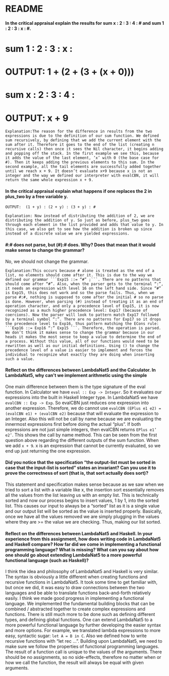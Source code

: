 # README
#### In the critical appraisal explain the results for sum x : 2 : 3 : 4 : # and sum 1 : 2 : 3 : x : #.
# sum 1 : 2 : 3 : x : #
# 	OUTPUT: 1 + (2 + (3 + (x + 0)))
# sum x : 2 : 3 : 4 : #
# 	OUTPUT: x + 9 
	Explanation:The reason for the difference in results from the two expressions is due to the definition of our sum function. We defined sum recursively, by defining that we add the current element with the sum after it. Therefore it goes to the end of the list (creating n recursive calls) then once it sees the Nil character, it begins adding and popping off the stack. In the first example we see this, because it adds the value of the last element, ‘x’ with 0 (the base case for #). Then it keeps adding the previous elements to this sum. In the second example, all the tail elements are successfully added together until we reach x + 9. It doesn’t evaluate x+9 because x is not an integer and the way we defined our interpreter with evalCBN, it will return the same whole expression x + 9.


#### In the critical appraisal explain what happens if one replaces the 2 in plus_two by a free variable y.
	OUTPUT:  (1 + y) : (2 + y) : (3 + y) : #

	Explanation: Now instead of distributing the addition of 2, we are distributing the addition of y. So just as before, plus_two goes through each element in the list provided and adds that value to y. In this case, we also get to see how the addition is broken up since instead of a discrete value we are yielded expressions.

#### #:# does not parse, but (#):# does. Why? Does that mean that it would make sense to change the grammar?
No, we should not change the grammar.

	Explanation:This occurs because # alone is treated as the end of a list, no elements should come after it. This is due to the way we defined our grammar ```Exp15 ::= “#” ;```. There are no patterns that should come after “#”. Also, when the parser gets to the terminal “:”, it needs an expression with level 16 on the left hand side. Since “#” is Exp15, this does not work and so the parse fails. Thus, when we parse #:#, nothing is supposed to come after the initial # so no parse is done. However, when parsing (#) instead of treating it as an end of operation character, and only a precedence level of Exp15, it is now recognized as a much higher precedence level: Exp17 (because of coercions). Now the parser will look to pattern match Exp17 followed by a terminal symbol “:”. There are no patterns for Exp17 so it drops the precedence level to Exp16, thus pattern matching the ECons rule: ```Exp16 ::= Exp16 “:” Exp15 ```. Therefore, the operation is parsed. We don’t think it makes sense to change the grammar because in our heads it makes the most sense to keep a value to determine the end of a process. Without this value, all of our functions would need to be rewritten as well as our initial definitions. Using () to change the precedence level of a value is easier to implement and forces the individual to recognize what exactly they are doing when inserting such a value. 

#### Reflect on the differences between LambdaNat5 and the Calculator. In LambdaNat5, why can't we implement arithmetic using the simple
One main difference between them is the type signature  of the eval function. In Calculator we have ```eval :: Exp -> Integer```. So it evaluates our expressions into the built in Haskell Integer type. In LambdaNat5 we have ```evalCBN :: Exp -> Exp```. So evalCBN just reduces one expression into another expression. Therefore, we do cannot use ```evalCBN (EPlus e1 e2) = (evalCBN e1) + (evalCBN e2)``` because that will evaluate the expression to an Integer. Also this will not be call by name because we are evaluating the innermost expressions first before doing the actual “plus”. If both expressions are not just simple integers, then evalCBN returns ```EPlus e1’ e2’```. This shows the call by name method. This can be seen from the first question above regarding the different outputs of the sum function. When we add ```x + 9```. x is an expression that cannot be currently evaluated, so we end up just returning the one expression.


#### Did you notice that the specification “the output-list must be sorted in case that the input-list is sorted” states an invariant? Can you use it to prove the correctness of sort (that is, that sort actually does sort)? 
This statement and specification makes sense because as we saw when we tried to sort a list with a variable like x, the insertion sort essentially removes all the values from the list leaving us with an empty list. This is technically sorted and now our process begins to insert values, 1 by 1, into the sorted list. This causes our input to always be a “sorted” list as it is a single value and our output list will be sorted as the value is inserted properly. Basically, once we have all the values removed we are simply plugging in the values where they are >= the value we are checking. Thus, making our list sorted. 

#### Reflect on the differences between LambdaNat5 and Haskell. In your experience from this assignment, how does writing code in LambdaNat5 and Haskell compare? How far did we come in implementing a functional programming language? What is missing? What can you say about how one should go about extending LambdaNat5 to a more powerful functional language (such as Haskell)?
I think the idea and philosophy of LambdaNat5 and Haskell is very similar. The syntax is obviously a little different when creating functions and recursive functions in LambdaNat5. It took some time to get familiar with, but once we did, it was easy to draw connections between the two languages and be able to translate functions back-and-forth relatively easily. I think we made good progress in implementing a functional language. We implemented the fundamental building blocks that can be combined / abstracted together to create complex expressions and functions. There is still much more to be done such as defining different types, and defining global functions. One can extend LambdaNat5 to a more powerful functional language by further developing the easier syntax and more options. For example, we translated lambda expressions to more easy, syntactic sugar: ```let A = B in C```. Also we defined how to write recursive functions with “let rec …”. Building upon LambdaNat5, we need to make sure we follow the properties of functional programming languages. The result of a function call is unique to the values of the arguments. There should be no assignments, so no side-effects, therefore no matter when or how we call the function, the result will always be equal with given arguments.

